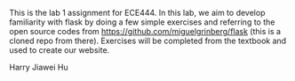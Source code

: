 This is the lab 1 assignment for ECE444. In this lab, we aim to develop familiarity with flask by doing a few simple exercises and referring to the open source codes from https://github.com/miguelgrinberg/flask (this is a cloned repo from there). Exercises will be completed from the textbook and used to create our website. 


Harry Jiawei Hu

